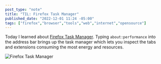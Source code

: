 ```yaml
---
post_type: "note" 
title: "TIL: Firefox Task Manager"
published_date: "2022-12-01 11:24 -05:00"
tags: ["firefox","browser","tools","web","internet","opensource"]
---
```


Today I learned about [Firefox Task Manager](https://support.mozilla.org/en-US/kb/task-manager-tabs-or-extensions-are-slowing-firefox). Typing `about:performance` into the address bar brings up the task manager which lets you inspect the tabs and extensions consuming the most energy and resources. 

![Firefox Task Manager](/api/files/images/firefox-task-manager.png)